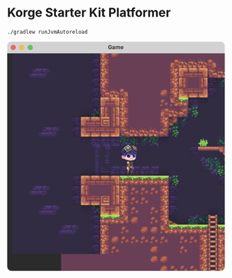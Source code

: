 # Korge Starter Kit Platformer

```bash
./gradlew runJvmAutoreload
```

![](./screenshots/screenshot.png)


